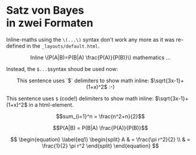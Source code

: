 # Satz von Bayes<br>in zwei Formaten


Inline-maths using the `\(...\)` syntax don't work any more as it was re-defined in the `_layouts/default.html`.

<p align=center>Inline \(P(A|B)=P(B|A) \frac{P(A)}{P(B)}\) mathematics ...</p>

Instead, the `$...$`syntax shoud be used now:

<center>This sentence uses `$` delimiters to show math inline:  $\sqrt{3x-1}+(1+x)^2$ :-)</center>

<p>This sentence uses <code>$</code> (code!) delimiters to show math inline:  $\sqrt{3x-1}+(1+x)^2$ in a html-element.</p>

$$sum_{i=1}^n = \frac{n^2+n}{2}$$

$$P(A|B) = P(B|A) \frac{P(A)}{P(B)}$$


$$
\begin{equation} \label{eq1}
\begin{split}
A & = \frac{\pi r^2}{2} \\
 & = \frac{1}{2} \pi r^2
\end{split}
\end{equation}
$$
